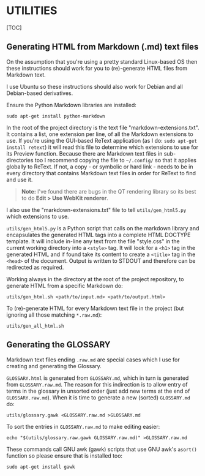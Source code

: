 # UTILITIES

[TOC]

## Generating HTML from Markdown (.md) text files

On the assumption that you're using a pretty standard Linux-based OS then these instructions should work
for you to (re)-generate HTML files from Markdown text.

I use Ubuntu so these instructions should also work for Debian and all Debian-based derivatives.

Ensure the Python Markdown libraries are installed:

    sudo apt-get install python-markdown

In the root of the project directory is the text file "markdown-extensions.txt". It contains a list, one extension per line, of all the Markdown extensions to use. If you're using the GUI-based ReText application (as I do: `sudo apt-get install retext`) it will read this file to determine which extensions to use for its Preview function. Because there are Markdown text files in sub-directories too I recommend copying the file to `~/.config/` so that it applies globally to ReText. If not, a copy - or symbolic or hard link - needs to be in every directory that contains Markdown text files in order for ReText to find and use it.

>**Note:** I've found there are bugs in the QT rendering library so its best to do **Edit > Use WebKit renderer**.

I also use the "markdown-extensions.txt" file to tell `utils/gen_html5.py` which extensions to use.

`utils/gen_html5.py` is a Python script that calls on the markdown library and encapsulates the generated HTML tags into a complete HTML DOCTYPE template. It will include in-line any text from the file "style.css" in the current working directory into a `<style>` tag.  It will look for a `<h1>` tag in the generated HTML and if found take its content to create a `<title>` tag in the `<head>` of the document. Output is written to STDOUT and therefore can be redirected as required.

Working always in the directory at the root of the project repository, to generate HTML from a specific Markdown do:

    utils/gen_html.sh <path/to/input.md> <path/to/output.html>

To (re)-generate HTML for every Markdown text file in the project (but ignoring all those matching `*.raw.md`):

    utils/gen_all_html.sh

## Generating the GLOSSARY

Markdown text files ending `.raw.md` are special cases which I use for creating and generating the Glossary.

`GLOSSARY.html` is generated from `GLOSSARY.md`, which in turn is generated from `GLOSSARY.raw.md`. The reason for this indirection is to allow entry of terms in the glossary in unsorted order (just add new terms at the end of `GLOSSARY.raw.md`). When it is time to generate a new (sorted) `GLOSSARY.md` do:

    utils/glossary.gawk <GLOSSARY.raw.md >GLOSSARY.md

To sort the entries in `GLOSSARY.raw.md` to make editing easier:

    echo "$(utils/glossary.raw.gawk GLOSSARY.raw.md)" >GLOSSARY.raw.md

These commands call GNU awk (gawk) scripts that use GNU awk's `asort()` function so please ensure that is installed too:

    sudo apt-get install gawk

